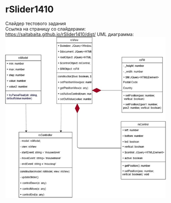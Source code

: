 # rSlider1410
Слайдер тестового задания<br>
Ссылка на страницу со слайдерами: https://saitabaita.github.io/rSlider1410/dist/
UML диаграмма:
<br>
<img src="rSlider1410.jpg"/>

